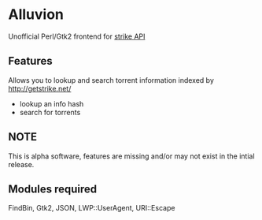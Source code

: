 # Alluvion
Unofficial Perl/Gtk2 frontend for [strike API](https://getstrike.net/api/)

## Features
Allows you to lookup and search torrent information indexed by http://getstrike.net/
* lookup an info hash
* search for torrents

## NOTE
This is alpha software, features are missing and/or may not exist in the intial release.

## Modules required
FindBin, Gtk2, JSON, LWP::UserAgent, URI::Escape
